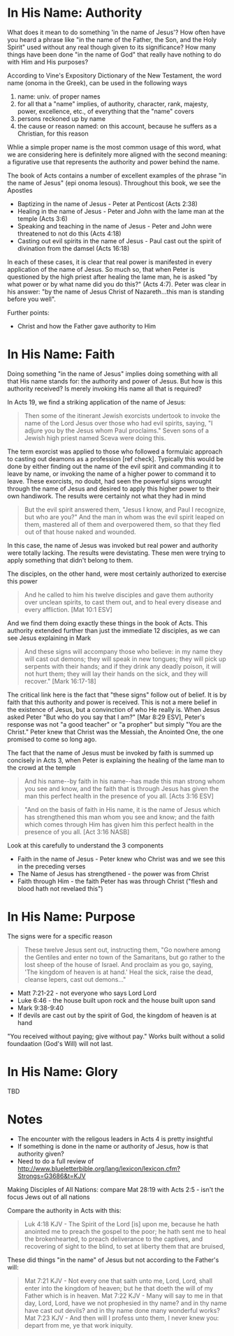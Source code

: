 In His Name: Authority
==========================

What does it mean to do something 'in the name of Jesus'? How often have you heard a phrase like "in the name of the Father, the Son, and the Holy Spirit" used without any real though given to its significance? How many things have been done "in the name of God" that really have nothing to do with Him and His purposes?

According to Vine's Expository Dictionary of the New Testament, the word name (onoma in the Greek), can be used in the following ways

1. name: univ. of proper names
2. for all that a "name" implies, of authority, character, rank, majesty, power, excellence, etc., of everything that the "name" covers
3. persons reckoned up by name
4. the cause or reason named: on this account, because he suffers as a Christian, for this reason

Whlie a simple proper name is the most common usage of this word, what we are considering here is definitely more aligned with the second meaning: a figurative use that represents the authority and power behind the name.

The book of Acts contains a number of excellent examples of the phrase "in the name of Jesus" (epi onoma lesous). Throughout this book, we see the Apostles
- Baptizing in the name of Jesus - Peter at Penticost (Acts 2:38)
- Healing in the name of Jesus - Peter and John with the lame man at the temple (Acts 3:6)
- Speaking and teaching in the name of Jesus - Peter and John were threatened to not do this (Acts 4:18)
- Casting out evil spirits in the name of Jesus - Paul cast out the spirit of divination from the damsel (Acts 16:18)

In each of these cases, it is clear that real power is manifested in every application of the name of Jesus. So much so, that when Peter is questioned by the high priest after healing the lame man, he is asked "by what power or by what name did you do this?" (Acts 4:7). Peter was clear in his answer: "by the name of Jesus Christ of Nazareth...this man is standing before you well". 

Further points:
- Christ and how the Father gave authority to Him


In His Name: Faith
=======================

Doing something "in the name of Jesus" implies doing something with all that His name stands for: the authority and power of Jesus. But how is this authority received? Is merely invoking His name all that is required?

In Acts 19, we find a striking application of the name of Jesus:

> Then some of the itinerant Jewish exorcists undertook to invoke the name of the Lord Jesus over those who had evil spirits, saying, "I adjure you by the Jesus whom Paul proclaims." Seven sons of a Jewish high priest named Sceva were doing this.

The term exorcist was applied to those who followed a formulaic approach to casting out deamons as a profession [ref check]. Typically this would be done by either finding out the name of the evil spirit and commanding it to leave by name, or invoking the name of a higher power to command it to leave.  These exorcists, no doubt, had seen the powerful signs wrought through the name of Jesus and desired to apply this higher power to their own handiwork. The results were certainly not what they had in mind

> But the evil spirit answered them, "Jesus I know, and Paul I recognize, but who are you?" And the man in whom was the evil spirit leaped on them, mastered all of them and overpowered them, so that they fled out of that house naked and wounded.

In this case, the name of Jesus was invoked but real power and authority were totally lacking. The results were devistating. These men were trying to apply something that didn't belong to them.

The disciples, on the other hand, were most certainly authorized to exercise this power

> And he called to him his twelve disciples and gave them authority over unclean spirits, to cast them out, and to heal every disease and every affliction.
[Mat 10:1 ESV]

And we find them doing exactly these things in the book of Acts. This authority extended further than just the immediate 12 disciples, as we can see Jesus explaining in Mark

> And these signs will accompany those who believe: in my name they will cast out demons; they will speak in new tongues; they will pick up serpents with their hands; and if they drink any deadly poison, it will not hurt them; they will lay their hands on the sick, and they will recover." [Mark 16:17-18]

The critical link here is the fact that "these signs" follow out of belief. It is by faith that this authority and power is received. This is not a mere belief in the existence of Jesus, but a convinction of who He really is. When Jesus asked Peter  "But who do you say that I am?" [Mar 8:29 ESV], Peter's response was not "a good teacher" or "a propher" but simply "You are the Christ." Peter knew that Christ was the Messiah, the Anointed One, the one promised to come so long ago.

The fact that the name of Jesus must be invoked by faith is summed up concisely in Acts 3, when Peter is explaining the healing of the lame man to the crowd at the temple

> And his name--by faith in his name--has made this man strong whom you see and know, and the faith that is through Jesus has given the man this perfect health in the presence of you all. [Acts 3:16 ESV]

> "And on the basis of faith in His name, it is the name of Jesus which has strengthened this man whom you see and know; and the faith which comes through Him has given him this perfect health in the presence of you all. [Act 3:16 NASB]

Look at this carefully to understand the 3 components
- Faith in the name of Jesus - Peter knew who Christ was and we see this in the preceding verses
- The Name of Jesus has strengthened - the power was from Christ
- Faith through Him - the faith Peter has was through Christ ("flesh and blood hath not revelaed this")


In His Name: Purpose
==============================================

The signs were for a specific reason

> These twelve Jesus sent out, instructing them, "Go nowhere among the Gentiles and enter no town of the Samaritans, but go rather to the lost sheep of the house of Israel. And proclaim as you go, saying, 'The kingdom of heaven is at hand.' Heal the sick, raise the dead, cleanse lepers, cast out demons..."


- Matt 7:21-22 - not everyone who says Lord Lord
- Luke 6:46 - the house built upon rock and the house built upon sand
- Mark 9:38-9:40
- If devils are cast out by the spirit of God, the kingdom of heaven is at hand

"You received without paying; give without pay."
Works built without a solid foundaation (God's Will) will not last.

In His Name: Glory
==================

TBD


Notes
=====
- The encounter with the religous leaders in Acts 4 is pretty insightful
- If something is done in the name or authority of Jesus, how is that authority given?
- Need to do a full review of http://www.blueletterbible.org/lang/lexicon/lexicon.cfm?Strongs=G3686&t=KJV

Making Disciples of All Nations: compare Mat 28:19 with Acts 2:5 - isn't the focus Jews out of all nations

Compare the authority in Acts with this:
> Luk 4:18 KJV - The Spirit of the Lord [is] upon me, because he hath anointed me to preach the gospel to the poor; he hath sent me to heal the brokenhearted, to preach deliverance to the captives, and recovering of sight to the blind, to set at liberty them that are bruised,

These did things "in the name" of Jesus but not according to the Father's will:
> Mat 7:21 KJV - Not every one that saith unto me, Lord, Lord, shall enter into the kingdom of heaven; but he that doeth the will of my Father which is in heaven.
> Mat 7:22 KJV - Many will say to me in that day, Lord, Lord, have we not prophesied in thy name? and in thy name have cast out devils? and in thy name done many wonderful works?
> Mat 7:23 KJV - And then will I profess unto them, I never knew you: depart from me, ye that work iniquity.
